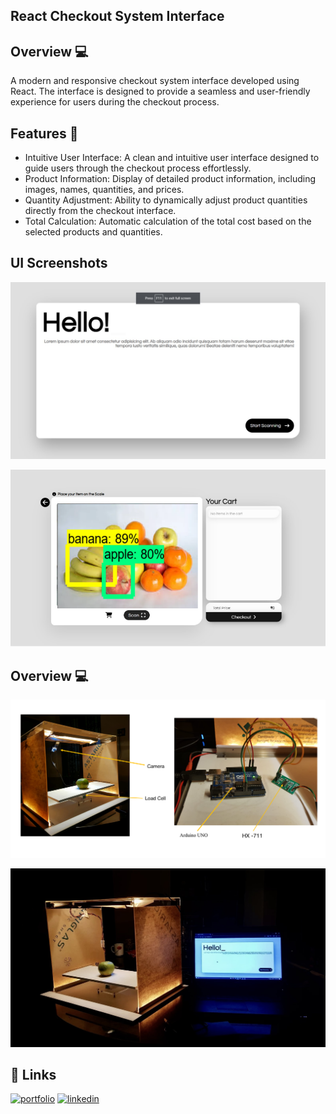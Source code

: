 
## React Checkout System Interface
## Overview 💻

A modern and responsive checkout system interface developed using React. The interface is designed to provide a seamless and user-friendly experience for users during the checkout process.


## Features 🚀

- Intuitive User Interface: A clean and intuitive user interface designed to guide users through the checkout process effortlessly.
- Product Information: Display of detailed product information, including images, names, quantities, and prices.
- Quantity Adjustment: Ability to dynamically adjust product quantities directly from the checkout interface.
- Total Calculation: Automatic calculation of the total cost based on the selected products and quantities.

## UI Screenshots 

![App Screenshot](./screenshots/overview.png)

![App Screenshot](./screenshots/overview1.png)

## Overview 💻

![App Screenshot](./screenshots/view.png)

![App Screenshot](./screenshots/OVERVIEW.jpeg)





## 🔗 Links
[![portfolio](https://img.shields.io/badge/my_portfolio-000?style=for-the-badge&logo=ko-fi&logoColor=white)](https://blessengeorge.netlify.app/)
[![linkedin](https://img.shields.io/badge/linkedin-0A66C2?style=for-the-badge&logo=linkedin&logoColor=white)](https://www.linkedin.com/)


